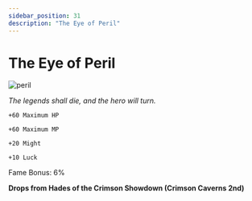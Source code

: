 ```yaml
---
sidebar_position: 31
description: "The Eye of Peril"
---
```


# The Eye of Peril

![peril](https://vwiki.valorserver.com/api/item/picture/the%20eye%20of%20peril)

<i>The legends shall die, and the hero will turn.</i>

    +60 Maximum HP
    
    +60 Maximum MP
    
    +20 Might
    
    +10 Luck
   
Fame Bonus: 6%

**Drops from Hades of the Crimson Showdown (Crimson Caverns 2nd)**

